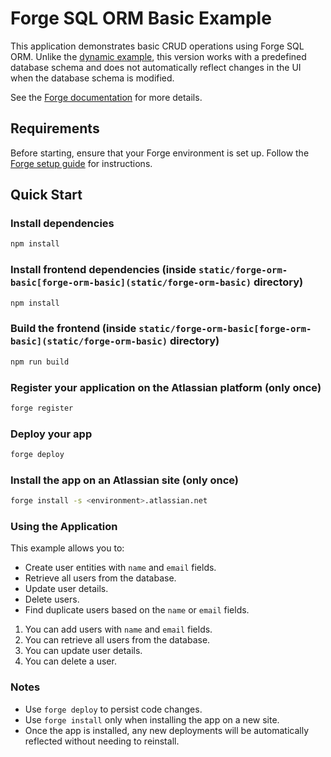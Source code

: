# Forge SQL ORM Basic Example

This application demonstrates basic CRUD operations using Forge SQL ORM. Unlike the [dynamic example](../forge-sql-orm-example), this version works with a predefined database schema and does not automatically reflect changes in the UI when the database schema is modified.

See the [Forge documentation](https://developer.atlassian.com/platform/forge/) for more details.

## Requirements

Before starting, ensure that your Forge environment is set up. Follow the [Forge setup guide](https://developer.atlassian.com/platform/forge/set-up-forge/) for instructions.

## Quick Start

### Install dependencies

```sh
npm install
```

### Install frontend dependencies (inside `static/forge-orm-basic[forge-orm-basic](static/forge-orm-basic)` directory)

```sh
npm install
```

### Build the frontend (inside `static/forge-orm-basic[forge-orm-basic](static/forge-orm-basic)` directory)

```sh
npm run build
```

### Register your application on the Atlassian platform (only once)

```sh
forge register
```

### Deploy your app

```sh
forge deploy
```

### Install the app on an Atlassian site (only once)

```sh
forge install -s <environment>.atlassian.net
```

### Using the Application

This example allows you to:

- Create user entities with `name` and `email` fields.
- Retrieve all users from the database.
- Update user details.
- Delete users.
- Find duplicate users based on the `name` or `email` fields.

1. You can add users with `name` and `email` fields.
2. You can retrieve all users from the database.
3. You can update user details.
4. You can delete a user.

### Notes

- Use `forge deploy` to persist code changes.
- Use `forge install` only when installing the app on a new site.
- Once the app is installed, any new deployments will be automatically reflected without needing to reinstall.
